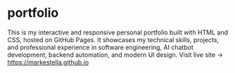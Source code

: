 # portfolio
This is my interactive and responsive personal portfolio built with HTML and CSS, hosted on GitHub Pages. It showcases my technical skills, projects, and professional experience in software engineering, AI chatbot development, backend automation, and modern UI design.  Visit live site → https://markestella.github.io
